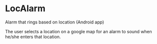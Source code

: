 # LocAlarm
Alarm that rings based on location (Android app)

The user selects a location on a google map for an alarm to sound when he/she enters 
that location. 
